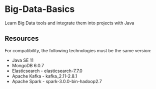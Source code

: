 # Big-Data-Basics
Learn Big Data tools and integrate them into projects with Java

## Resources
For compatibility, the following technologies must be the same version:
* Java SE 11 
* MongoDB 6.0.7
* Elasticsearch - elasticsearch-7.7.0
* Apache Kafka - kafka_2.11-2.8.1
* Apache Spark - spark-3.0.0-bin-hadoop2.7
